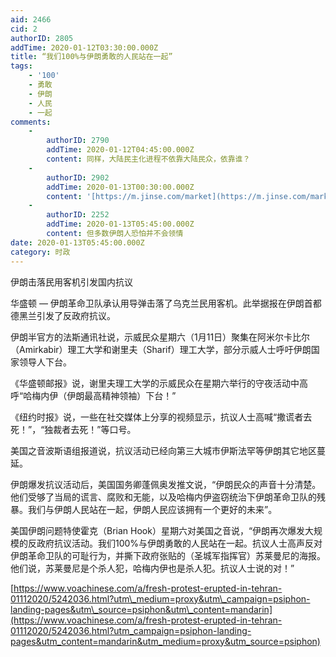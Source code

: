 ```yaml
---
aid: 2466
cid: 2
authorID: 2805
addTime: 2020-01-12T03:30:00.000Z
title: “我们100%与伊朗勇敢的人民站在一起”
tags:
    - '100'
    - 勇敢
    - 伊朗
    - 人民
    - 一起
comments:
    -
        authorID: 2790
        addTime: 2020-01-12T04:45:00.000Z
        content: 同样，大陆民主化进程不依靠大陆民众，依靠谁？
    -
        authorID: 2902
        addTime: 2020-01-13T00:30:00.000Z
        content: '[https://m.jinse.com/market](https://m.jinse.com/market)'
    -
        authorID: 2252
        addTime: 2020-01-13T05:45:00.000Z
        content: 但多数伊朗人恐怕并不会领情
date: 2020-01-13T05:45:00.000Z
category: 时政
---
```


伊朗击落民用客机引发国内抗议

华盛顿 — 伊朗革命卫队承认用导弹击落了乌克兰民用客机。此举据报在伊朗首都德黑兰引发了反政府抗议。

伊朗半官方的法斯通讯社说，示威民众星期六（1月11日）聚集在阿米尔卡比尔（Amirkabir）理工大学和谢里夫（Sharif）理工大学，部分示威人士呼吁伊朗国家领导人下台。

《华盛顿邮报》说，谢里夫理工大学的示威民众在星期六举行的守夜活动中高呼“哈梅内伊（伊朗最高精神领袖）下台！”

《纽约时报》说，一些在社交媒体上分享的视频显示，抗议人士高喊“撒谎者去死！”，“独裁者去死！”等口号。

美国之音波斯语组报道说，抗议活动已经向第三大城市伊斯法罕等伊朗其它地区蔓延。

伊朗爆发抗议活动后，美国国务卿蓬佩奥发推文说，“伊朗民众的声音十分清楚。他们受够了当局的谎言、腐败和无能，以及哈梅内伊盗窃统治下伊朗革命卫队的残暴。我们与伊朗人民站在一起，伊朗人民应该拥有一个更好的未来”。

美国伊朗问题特使霍克（Brian Hook）星期六对美国之音说，“伊朗再次爆发大规模的反政府抗议活动。我们100%与伊朗勇敢的人民站在一起。抗议人士高声反对伊朗革命卫队的可耻行为，并撕下政府张贴的（圣城军指挥官）苏莱曼尼的海报。他们说，苏莱曼尼是个杀人犯，哈梅内伊也是杀人犯。抗议人士说的对！”

[https://www.voachinese.com/a/fresh-protest-erupted-in-tehran-01112020/5242036.html?utm\_medium=proxy&utm\_campaign=psiphon-landing-pages&utm\_source=psiphon&utm\_content=mandarin](https://www.voachinese.com/a/fresh-protest-erupted-in-tehran-01112020/5242036.html?utm_campaign=psiphon-landing-pages&utm_content=mandarin&utm_medium=proxy&utm_source=psiphon)
